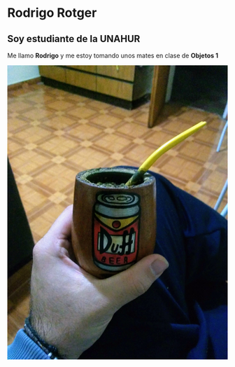 # Rodrigo Rotger
## Soy estudiante de la UNAHUR
Me llamo **Rodrigo** y me estoy tomando unos mates en clase de **Objetos 1**

![foto](Mate.Jpg)

